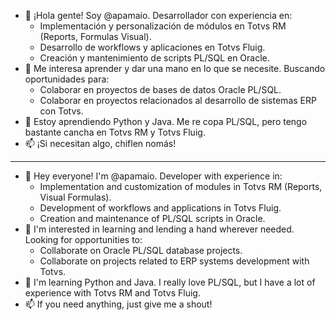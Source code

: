 - 👋 ¡Hola gente! Soy @apamaio. Desarrollador con experiencia en:
  - Implementación y personalización de módulos en Totvs RM (Reports, Formulas Visual).
  - Desarrollo de workflows y aplicaciones en Totvs Fluig.
  - Creación y mantenimiento de scripts PL/SQL en Oracle.
- 👀 Me interesa aprender y dar una mano en lo que se necesite. Buscando oportunidades para:
  - Colaborar en proyectos de bases de datos Oracle PL/SQL.
  - Colaborar en proyectos relacionados al desarrollo de sistemas ERP con Totvs.
- 🌱 Estoy aprendiendo Python y Java. Me re copa PL/SQL, pero tengo bastante cancha en Totvs RM y Totvs Fluig.
- 📫 ¡Si necesitan algo, chiflen nomás!

---

 - 👋 Hey everyone! I'm @apamaio. Developer with experience in:
   - Implementation and customization of modules in Totvs RM (Reports, Visual Formulas).
   - Development of workflows and applications in Totvs Fluig.
   - Creation and maintenance of PL/SQL scripts in Oracle.
- 👀 I'm interested in learning and lending a hand wherever needed. Looking for opportunities to:
   - Collaborate on Oracle PL/SQL database projects.
   - Collaborate on projects related to ERP systems development with Totvs.
- 🌱 I'm learning Python and Java. I really love PL/SQL, but I have a lot of experience with Totvs RM and Totvs Fluig.
- 📫 If you need anything, just give me a shout!
